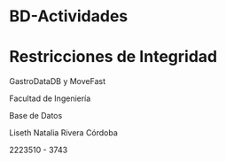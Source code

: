 # BD-Actividades 
# Restricciones de Integridad
GastroDataDB y MoveFast


Facultad de Ingeniería 

Base de Datos


Liseth Natalia Rivera Córdoba

2223510 - 3743
